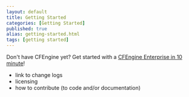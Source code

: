 ```yaml
---
layout: default
title: Getting Started 
categories: [Getting Started]
published: true
alias: getting-started.html
tags: [getting started]
---
```


Don't have CFEngine yet? Get started with a [CFEngine Enterprise in 10 minute](https://cfengine.com/enterprise-getting-started)!

* link to change logs
* licensing
* how to contribute (to code and/or documentation)
